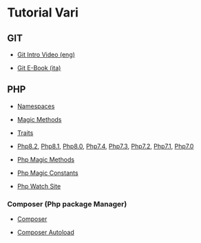 # Tutorial Vari


## GIT

- [Git Intro Video (eng)](https://www.youtube.com/watch?v=USjZcfj8yxE)

- [Git E-Book (ita)](https://get-git.readthedocs.io/it/latest/)



## PHP

- [Namespaces](https://www.phptutorial.net/php-oop/php-namespace/)

- [Magic Methods](https://www.phptutorial.net/php-oop/php-magic-methods/)

- [Traits](https://www.phptutorial.net/php-oop/php-traits/)


-   [Php8.2](https://www.php.net/releases/8.2/en.php),
    [Php8.1](https://www.php.net/releases/8.1/en.php),
    [Php8.0](https://www.php.net/releases/8.0/en.php),
    [Php7.4](https://www.php.net/manual/en/migration74.new-features.php),
    [Php7.3](https://www.php.net/manual/en/migration73.new-features.php),
    [Php7.2](https://www.php.net/manual/en/migration72.new-features.php),
    [Php7.1](https://www.php.net/manual/en/migration71.new-features.php),
    [Php7.0](https://www.php.net/manual/en/migration70.new-features.php)

-   [Php Magic Methods](https://www.php.net/manual/en/language.oop5.magic.php)
-   [Php Magic Constants](https://www.php.net/manual/en/language.constants.magic.php)
-   [Php Watch Site](https://php.watch/versions)


### Composer (Php package Manager)

- [Composer](https://getcomposer.org/doc/)

- [Composer Autoload](https://www.phptutorial.net/php-oop/php-composer-autoload/)
